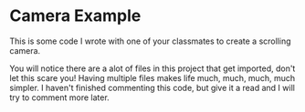 Camera Example
============================

This is some code I wrote with one of your classmates to create a scrolling camera.

You will notice there are a alot of files in this project that get imported, don't let this scare you!  Having multiple files makes life much, much, much, much simpler.  I haven't finished commenting this code, but give it a read and I will try to comment more later.

